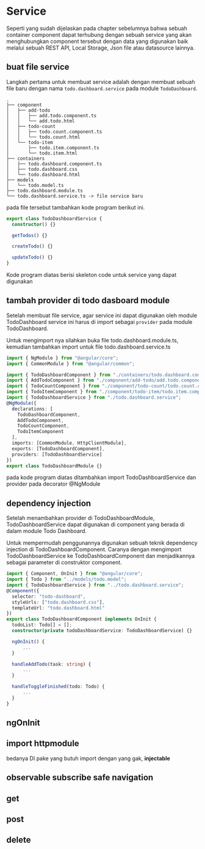 # Service

Seperti yang sudah dijelaskan pada chapter sebelumnya bahwa sebuah container component dapat terhubung dengan sebuah service yang akan menghubungkan component tersebut dengan data yang digunakan baik melalui sebuah REST API, Local Storage, Json file atau datasource lainnya.

## buat file service

Langkah pertama untuk membuat service adalah dengan membuat sebuah file baru dengan nama `todo.dashboard.service` pada module `TodoDashboard`.

```
.
├── component
│   ├── add-todo
│   │   ├── add.todo.component.ts
│   │   └── add.todo.html
│   ├── todo-count
│   │   ├── todo.count.component.ts
│   │   └── todo.count.html
│   └── todo-item
│       ├── todo.item.component.ts
│       └── todo.item.html
├── containers
│   ├── todo.dashboard.component.ts
│   ├── todo.dashboard.css
│   └── todo.dashboard.html
├── models
│   └── todo.model.ts
├── todo.dashboard.module.ts
└── todo.dashboard.service.ts -> file service baru
```

pada file tersebut tambahkan kode program berikut ini.

```typescript
export class TodoDashboardService {
  constructor() {}

  getTodos() {}

  createTodo() {}

  updateTodo() {}
}
```

Kode program diatas berisi skeleton code untuk service yang dapat digunakan

## tambah provider di todo dasboard module

Setelah membuat file service, agar service ini dapat digunakan oleh module TodoDashboard service ini harus di import sebagai `provider` pada module TodoDashboard.

Untuk mengimport nya silahkan buka file todo.dashboard.module.ts, kemudian tambahkan import untuk file todo.dashboard.service.ts

```typescript
import { NgModule } from "@angular/core";
import { CommonModule } from "@angular/common";

import { TodoDashboardComponent } from "./containers/todo.dashboard.component";
import { AddTodoComponent } from "./component/add-todo/add.todo.component";
import { TodoCountComponent } from "./component/todo-count/todo.count.component";
import { TodoItemComponent } from "./component/todo-item/todo.item.component";
import { TodoDashboardService } from "./todo.dashboard.service";
@NgModule({
  declarations: [
    TodoDashboardComponent,
    AddTodoComponent,
    TodoCountComponent,
    TodoItemComponent
  ],
  imports: [CommonModule, HttpClientModule],
  exports: [TodoDashboardComponent],
  providers: [TodoDashboardService]
})
export class TodoDashboardModule {}
```

pada kode program diatas ditambahkan import TodoDashboardService dan provider pada decorator @NgModule

## dependency injection

Setelah menambahkan provider di TodoDashboardModule, TodoDashboardService dapat digunakan di component yang berada di dalam module Todo Dashboard.

Untuk mempermudah penggunannya digunakan sebuah teknik dependency injection di TodoDashboardComponent. Caranya dengan mengimport TodoDashboardService ke TodoDashboardComponent dan menjadikannya sebagai parameter di construktor component.

```typescript
import { Component, OnInit } from "@angular/core";
import { Todo } from "../models/todo.model";
import { TodoDashboardService } from "../todo.dashboard.service";
@Component({
  selector: "todo-dashboard",
  styleUrls: ["todo.dashboard.css"],
  templateUrl: "todo.dashboard.html"
})
export class TodoDashboardComponent implements OnInit {
  todoList: Todo[] = [];
  constructor(private todoDashboardService: TodoDashboardService) {}

  ngOnInit() {
      ...
  }

  handleAddTodo(task: string) {
      ...
  }

  handleToggleFinished(todo: Todo) {
      ...
  }
}

```

## ngOnInit

## import httpmodule

bedanya DI pake yang butuh import dengan yang gak, **injectable**

## observable subscribe safe navigation

## get

## post

## delete
